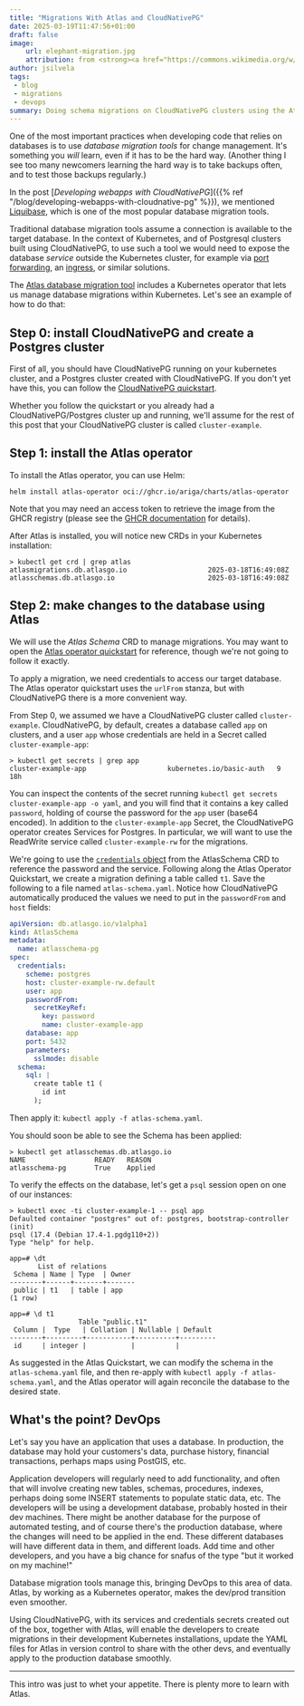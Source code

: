 ```yaml
---
title: "Migrations With Atlas and CloudNativePG"
date: 2025-03-19T11:47:56+01:00
draft: false
image:
    url: elephant-migration.jpg
    attribution: from <strong><a href="https://commons.wikimedia.org/w/index.php?curid=101232202">Wikimedia Commons</a></strong>
author: jsilvela
tags:
 - blog
 - migrations
 - devops
summary: Doing schema migrations on CloudNativePG clusters using the Atlas operator
---
```


One of the most important practices when developing code that relies on
databases is to use *database migration tools* for change management.
It's something you *will* learn, even if it has to be the hard way.
(Another thing I see too many newcomers learning the hard way is to take backups
often, and to test those backups regularly.)

In the post [*Developing webapps with CloudNativePG*]({{% ref "/blog/developing-webapps-with-cloudnative-pg" %}}),
we mentioned [Liquibase](https://www.liquibase.com), which is one of the most
popular database migration tools.

Traditional database migration tools assume a connection is available to the
target database. In the context of Kubernetes,
and of Postgresql clusters built using CloudNativePG, to use such a tool
we would need to expose the database *service* outside the Kubernetes cluster,
for example via
[port forwarding](https://kubernetes.io/docs/tasks/access-application-cluster/port-forward-access-application-cluster/),
an [ingress](https://kubernetes.io/docs/concepts/services-networking/ingress/),
or similar solutions.

The [Atlas database migration tool](https://atlasgo.io) includes a Kubernetes
operator that lets us manage database migrations within Kubernetes.
Let's see an example of how to do that:

## Step 0:  install CloudNativePG and create a Postgres cluster

First of all, you should have CloudNativePG running on your kubernetes cluster,
and a Postgres cluster created with CloudNativePG.
If you don't yet have this, you can follow the
[CloudNativePG quickstart](https://cloudnative-pg.io/documentation/current/quickstart/).

Whether you follow the quickstart or you already had a CloudNativePG/Postgres
cluster up and running, we'll assume for the rest of this post that your
CloudNativePG cluster is called `cluster-example`.

## Step 1: install the Atlas operator

To install the Atlas operator, you can use Helm:

``` console
helm install atlas-operator oci://ghcr.io/ariga/charts/atlas-operator
```

Note that you may need an access token to retrieve the image from
the GHCR registry (please see the [GHCR documentation](https://docs.github.com/en/packages/working-with-a-github-packages-registry/working-with-the-container-registry#authenticating-to-the-container-registry)
for details).

After Atlas is installed, you will notice new CRDs in your Kubernetes
installation:

``` console
> kubectl get crd | grep atlas
atlasmigrations.db.atlasgo.io                    2025-03-18T16:49:08Z
atlasschemas.db.atlasgo.io                       2025-03-18T16:49:08Z
```

## Step 2: make changes to the database using Atlas

We will use the *Atlas Schema* CRD to manage migrations. You may want
to open the [Atlas operator quickstart](https://atlasgo.io/integrations/kubernetes/quickstart)
for reference, though we're not going to follow it exactly.

To apply a migration, we need credentials to access our target database.
The Atlas operator quickstart uses the `urlFrom`
stanza, but with CloudNativePG there is a more convenient way.

From Step 0, we assumed we have a CloudNativePG cluster called
`cluster-example`.
CloudNativePG, by default, creates a database called `app` on clusters, and
a user `app` whose credentials are held in a Secret called
`cluster-example-app`:

``` console
> kubectl get secrets | grep app
cluster-example-app                    kubernetes.io/basic-auth   9      18h
```

You can inspect the contents of the secret running `kubectl get secrets cluster-example-app -o yaml`,
and you will find that it contains a key called `password`, holding of course
the password for the `app` user (base64 encoded).
In addition to the `cluster-example-app` Secret, the CloudNativePG operator
creates Services for Postgres. In particular, we will want to use the ReadWrite
service called `cluster-example-rw` for the migrations.

We're going to use the [`credentials` object](https://atlasgo.io/integrations/kubernetes/declarative#credentials-object)
from the AtlasSchema CRD to reference
the password and the service. Following along the Atlas Operator Quickstart, we
create a migration defining a table called `t1`. Save the following to a file
named `atlas-schema.yaml`.
Notice how CloudNativePG automatically produced the values we need to put
in the `passwordFrom` and `host` fields:

``` yaml
apiVersion: db.atlasgo.io/v1alpha1
kind: AtlasSchema
metadata:
  name: atlasschema-pg
spec:
  credentials:
    scheme: postgres
    host: cluster-example-rw.default
    user: app
    passwordFrom:
      secretKeyRef:
        key: password
        name: cluster-example-app
    database: app
    port: 5432
    parameters:
      sslmode: disable
  schema:
    sql: |
      create table t1 (
        id int
      );
```

Then apply it: `kubectl apply -f atlas-schema.yaml`.

You should soon be able to see the Schema has been applied:

``` console
> kubectl get atlasschemas.db.atlasgo.io
NAME                 READY   REASON
atlasschema-pg       True    Applied
```

To verify the effects on the database, let's get a `psql` session open on one
of our instances:

``` console
> kubectl exec -ti cluster-example-1 -- psql app
Defaulted container "postgres" out of: postgres, bootstrap-controller (init)
psql (17.4 (Debian 17.4-1.pgdg110+2))
Type "help" for help.

app=# \dt
       List of relations
 Schema | Name | Type  | Owner
--------+------+-------+-------
 public | t1   | table | app
(1 row)

app=# \d t1
                 Table "public.t1"
 Column |  Type   | Collation | Nullable | Default
--------+---------+-----------+----------+---------
 id     | integer |           |          |
```

As suggested in the Atlas Quickstart, we can modify the schema in the
`atlas-schema.yaml` file, and then re-apply with
`kubectl apply -f atlas-schema.yaml`, and the Atlas operator will again
reconcile the database to the desired state.

## What's the point? DevOps

Let's say you have an application that uses a database. In production, the
database may hold your customers's data, purchase history, financial
transactions, perhaps maps using PostGIS, etc.

Application developers will regularly need to add functionality, and often
that will involve creating new tables, schemas, procedures, indexes, perhaps
doing some INSERT statements to populate static data, etc.
The developers will be using a development database, probably hosted in their
dev machines.
There might be another database for the purpose of automated testing, and
of course there's the production database, where the changes will need to be
applied in the end. These different databases will have different data in them,
and different loads.
Add time and other developers, and you have a big chance for snafus of the type
"but it worked on my machine!"

Database migration tools manage this, bringing DevOps to this area of data.
Atlas, by working as a Kubernetes operator, makes the dev/prod transition even
smoother.

Using CloudNativePG, with its services and credentials secrets created out of
the box, together with Atlas, will enable the developers to create migrations
in their development Kubernetes installations, update the YAML
files for Atlas in version control to share with the other devs, and eventually
apply to the production database smoothly.

---

This intro was just to whet your appetite. There is plenty more to learn with
Atlas.
